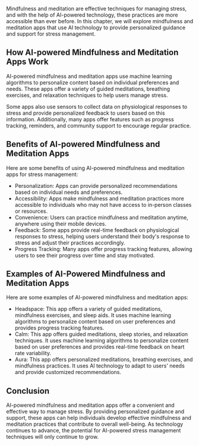 
Mindfulness and meditation are effective techniques for managing stress, and with the help of AI-powered technology, these practices are more accessible than ever before. In this chapter, we will explore mindfulness and meditation apps that use AI technology to provide personalized guidance and support for stress management.

How AI-powered Mindfulness and Meditation Apps Work
---------------------------------------------------

AI-powered mindfulness and meditation apps use machine learning algorithms to personalize content based on individual preferences and needs. These apps offer a variety of guided meditations, breathing exercises, and relaxation techniques to help users manage stress.

Some apps also use sensors to collect data on physiological responses to stress and provide personalized feedback to users based on this information. Additionally, many apps offer features such as progress tracking, reminders, and community support to encourage regular practice.

Benefits of AI-powered Mindfulness and Meditation Apps
------------------------------------------------------

Here are some benefits of using AI-powered mindfulness and meditation apps for stress management:

* Personalization: Apps can provide personalized recommendations based on individual needs and preferences.
* Accessibility: Apps make mindfulness and meditation practices more accessible to individuals who may not have access to in-person classes or resources.
* Convenience: Users can practice mindfulness and meditation anytime, anywhere using their mobile devices.
* Feedback: Some apps provide real-time feedback on physiological responses to stress, helping users understand their body's response to stress and adjust their practices accordingly.
* Progress Tracking: Many apps offer progress tracking features, allowing users to see their progress over time and stay motivated.

Examples of AI-Powered Mindfulness and Meditation Apps
------------------------------------------------------

Here are some examples of AI-powered mindfulness and meditation apps:

* Headspace: This app offers a variety of guided meditations, mindfulness exercises, and sleep aids. It uses machine learning algorithms to personalize content based on user preferences and provides progress tracking features.
* Calm: This app offers guided meditations, sleep stories, and relaxation techniques. It uses machine learning algorithms to personalize content based on user preferences and provides real-time feedback on heart rate variability.
* Aura: This app offers personalized meditations, breathing exercises, and mindfulness practices. It uses AI technology to adapt to users' needs and provide customized recommendations.

Conclusion
----------

AI-powered mindfulness and meditation apps offer a convenient and effective way to manage stress. By providing personalized guidance and support, these apps can help individuals develop effective mindfulness and meditation practices that contribute to overall well-being. As technology continues to advance, the potential for AI-powered stress management techniques will only continue to grow.
